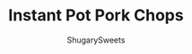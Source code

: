 ---
layout: ../../layouts/MarkdownPostLayout.astro
title: Instant Pot Pork Chops
author: ShugarySweets
pubDate: 2019-10-01
description: "Juicy, fork tender Instant Pot Pork Chops with delicious Mushroom gravy recipe! You&#x27;ll love this easy weeknight dinner recipe!"
image_url: https://www.shugarysweets.com/wp-content/uploads/2019/10/instant-pot-pork-chops-7.jpg
tags: ["Main Dish","American"]
calories: 435
protein: 29
carbohydrates: 9
fats: 31
fiber: 1
ingredients: ["4 bone-in pork chops (at least 3/4-inch thick)","2 teaspoons steak seasoning","2 Tablespoons olive oil","1/4 cup unsalted butter","2 cloves garlic, pressed","1/2 medium white onion, diced","8 ounce fresh sliced mushrooms","1 cup chicken broth","1 1/2 teaspoons kosher salt","3/4 teaspoon black pepper","1/4 cup cornstarch","1/2 cup heavy whipping cream"]
serves: 4
time: "33 minutes"
prepTime: "15 minutes"
instructions: ["Turn on Instant Pot and select \"Saute.\" Add olive oil to the cooking pot. Season pork chops with steak seasoning and brown each pork chop 2-3 minutes per side. Remove pork chops to a plate while browning the others.","Add butter to instant pot. Continue the \"Saute\" function and cook mushrooms, onion, and garlic for about 3 minutes until tender. Add in chicken broth, salt, and pepper. Add pork chops to instant pot and secure lid in place.","Select \"Pressure Cook\" on high level for 15-18 minutes, depending on thickness of pork chops (see above). When the cook time ends, all the pressure to release naturally for 10 minutes. Then do a quick release.","Transfer pork chops to serving dish. Make the gravy by turning the instant pot on \"Saute.\" ","In a small bowl, whisk together cornstarch with about 1/4 cup of the hot broth from the instant pot. Pour whisked mixture into the instant pot and continue whisking until mixture bubbles and sauce thickens. ","Whisk in heavy cream, season with more salt and pepper to taste. Pour over pork chops and serve."]
nutrition: ["435 calories","9 grams carbohydrates","132 milligrams cholesterol","31 grams fat","1 grams fiber","29 grams protein","14 grams saturated fat","695 milligrams sodium","2 grams sugar","0 grams trans fat","14 grams unsaturated fat"]
---